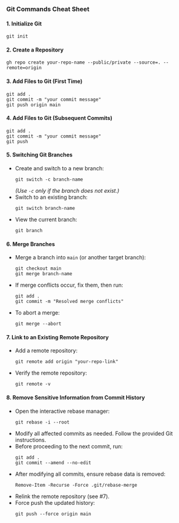 ### Git Commands Cheat Sheet  

#### 1. Initialize Git  
```
git init
```

#### 2. Create a Repository  
```
gh repo create your-repo-name --public/private --source=. --remote=origin
```

#### 3. Add Files to Git (First Time)  
```
git add .
git commit -m "your commit message"
git push origin main
```

#### 4. Add Files to Git (Subsequent Commits)  
```
git add .
git commit -m "your commit message"
git push
```

#### 5. Switching Git Branches  
- Create and switch to a new branch:  
  ```
  git switch -c branch-name
  ```
  *(Use `-c` only if the branch does not exist.)*  
- Switch to an existing branch:  
  ```
  git switch branch-name
  ```
- View the current branch:  
  ```
  git branch
  ```

#### 6. Merge Branches  
- Merge a branch into `main` (or another target branch):  
  ```
  git checkout main
  git merge branch-name
  ```
- If merge conflicts occur, fix them, then run:  
  ```
  git add .
  git commit -m "Resolved merge conflicts"
  ```
- To abort a merge:  
  ```
  git merge --abort
  ```

#### 7. Link to an Existing Remote Repository  
- Add a remote repository:  
  ```
  git remote add origin "your-repo-link"
  ```
- Verify the remote repository:  
  ```
  git remote -v
  ```

#### 8. Remove Sensitive Information from Commit History  
- Open the interactive rebase manager:  
  ```
  git rebase -i --root
  ```
- Modify all affected commits as needed. Follow the provided Git instructions.  
- Before proceeding to the next commit, run:  
  ```
  git add .
  git commit --amend --no-edit
  ```
- After modifying all commits, ensure rebase data is removed:  
  ```
  Remove-Item -Recurse -Force .git/rebase-merge
  ```
- Relink the remote repository (see #7).  
- Force push the updated history:  
  ```
  git push --force origin main
  ```




